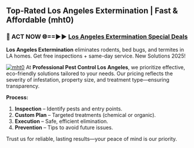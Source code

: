 ## Top-Rated Los Angeles Extermination | Fast & Affordable (mht0)

<h3>🐜 ACT NOW 🌐==►► <a href="https://tinyurl.com/yc7vsfwc" rel="nofollow">Los Angeles Extermination Special Deals</a></h3>

**Los Angeles Extermination** eliminates rodents, bed bugs, and termites in LA homes. Get free inspections + same-day service. New Solutions 2025!

[![mht0](https://i.imgur.com/1VzRXn8.jpeg)](https://tinyurl.com/yc7vsfwc)
At **Professional Pest Control Los Angeles**, we prioritize effective, eco-friendly solutions tailored to your needs. Our pricing reflects the severity of infestation, property size, and treatment type—ensuring transparency.  

**Process:**  
1. **Inspection** – Identify pests and entry points.  
2. **Custom Plan** – Targeted treatments (chemical or organic).  
3. **Execution** – Safe, efficient elimination.  
4. **Prevention** – Tips to avoid future issues.  

Trust us for reliable, lasting results—your peace of mind is our priority.